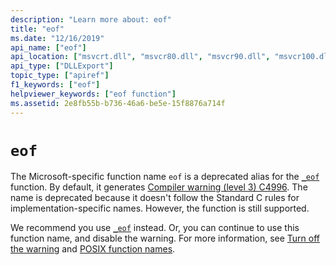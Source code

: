 ```yaml
---
description: "Learn more about: eof"
title: "eof"
ms.date: "12/16/2019"
api_name: ["eof"]
api_location: ["msvcrt.dll", "msvcr80.dll", "msvcr90.dll", "msvcr100.dll", "msvcr100_clr0400.dll", "msvcr110.dll", "msvcr110_clr0400.dll", "msvcr120.dll", "msvcr120_clr0400.dll", "ucrtbase.dll"]
api_type: ["DLLExport"]
topic_type: ["apiref"]
f1_keywords: ["eof"]
helpviewer_keywords: ["eof function"]
ms.assetid: 2e8fb55b-b736-46a6-be5e-15f8876a714f
---
```

# `eof`

The Microsoft-specific function name `eof` is a deprecated alias for the [`_eof`](eof.md) function. By default, it generates [Compiler warning (level 3) C4996](../../error-messages/compiler-warnings/compiler-warning-level-3-c4996.md). The name is deprecated because it doesn't follow the Standard C rules for implementation-specific names. However, the function is still supported.

We recommend you use [`_eof`](eof.md) instead. Or, you can continue to use this function name, and disable the warning. For more information, see [Turn off the warning](../../error-messages/compiler-warnings/compiler-warning-level-3-c4996.md#turn-off-the-warning) and [POSIX function names](../../error-messages/compiler-warnings/compiler-warning-level-3-c4996.md#posix-function-names).

